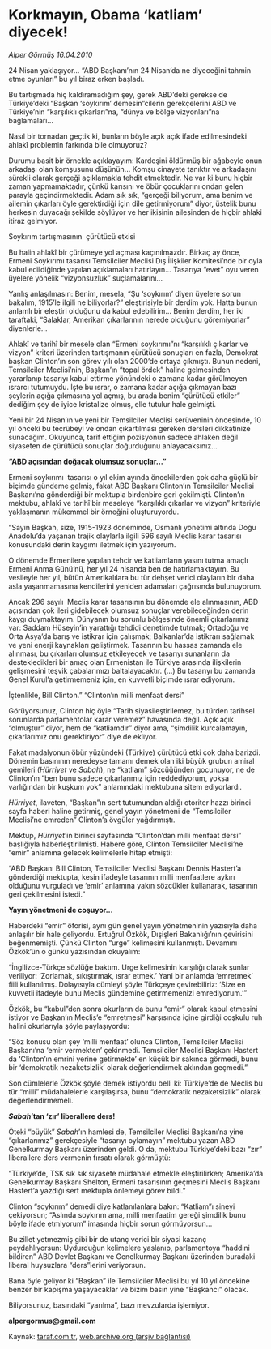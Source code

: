 # Korkmayın, Obama ‘katliam’ diyecek!

*Alper Görmüş 16.04.2010*

<div class="yazi"><p>24 Nisan yaklaşıyor... “ABD Başkanı’nın 24 Nisan’da ne diyeceğini tahmin etme oyunları” bu yıl biraz erken başladı. </p>
<p>Bu tartışmada hiç kaldıramadığım şey, gerek ABD’deki gerekse de Türkiye’deki “Başkan ‘soykırım’ demesin”cilerin gerekçelerini ABD ve Türkiye’nin “karşılıklı çıkarları”na, “dünya ve bölge vizyonları”na bağlamaları...</p>
<p>Nasıl bir tornadan geçtik ki, bunların böyle açık açık ifade edilmesindeki ahlakî problemin farkında bile olmuyoruz?</p>
<p>Durumu basit bir örnekle açıklayayım: Kardeşini öldürmüş bir ağabeyle onun arkadaşı olan komşusunu düşünün... Komşu cinayete tanıktır ve arkadaşını sürekli olarak gerçeği açıklamakla tehdit etmektedir. Ne var ki bunu hiçbir zaman yapmamaktadır, çünkü karısını ve öbür çocuklarını ondan gelen parayla geçindirmektedir. Adam sık sık, “gerçeği biliyorum, ama benim ve ailemin çıkarları öyle gerektirdiği için dile getirmiyorum” diyor, üstelik bunu herkesin duyacağı şekilde söylüyor ve her ikisinin ailesinden de hiçbir ahlaki itiraz gelmiyor.</p>
Soykırım tartışmasının  çürütücü etkisi
<p>Bu halin ahlakî bir çürümeye yol açması kaçınılmazdır. Birkaç ay önce, Ermeni Soykırımı tasarısı Temsilciler Meclisi Dış İlişkiler Komitesi’nde bir oyla kabul edildiğinde yapılan açıklamaları hatırlayın... Tasarıya “evet” oyu veren üyelere yönelik “vizyonsuzluk” suçlamalarını...</p>
<p>Yanlış anlaşılmasın: Benim, mesela, “Şu ‘soykırım’ diyen üyelere sorun bakalım, 1915’le ilgili ne biliyorlar?” eleştirisiyle bir derdim yok. Hatta bunun anlamlı bir eleştiri olduğunu da kabul edebilirim... Benim derdim, her iki taraftaki, “Salaklar, Amerikan çıkarlarının nerede olduğunu göremiyorlar” diyenlerle...</p>
<p>Ahlakî ve tarihî bir mesele olan “Ermeni soykırımı”nı “karşılıklı çıkarlar ve vizyon” kriteri üzerinden tartışmanın çürütücü sonuçları en fazla, Demokrat başkan Clinton’ın son görev yılı olan 2000’de ortaya çıkmıştı. Bunun nedeni, Temsilciler Meclisi’nin, Başkan’ın “topal ördek” haline gelmesinden yararlanıp tasarıyı kabul ettirme yönündeki o zamana kadar görülmeyen ısrarcı tutumuydu. İşte bu ısrar, o zamana kadar açığa çıkmayan bazı şeylerin açığa çıkmasına yol açmış, bu arada benim “çürütücü etkiler” dediğim şey de iyice kristalize olmuş, elle tutulur hale gelmişti. </p>
<p>Yeni bir 24 Nisan’ın ve yeni bir Temsilciler Meclisi serüveninin öncesinde, 10 yıl önceki bu tecrübeyi ve ondan çıkartılması gereken dersleri dikkatinize sunacağım. Okuyunca, tarif ettiğim pozisyonun sadece ahlaken değil siyaseten de çürütücü sonuçlar doğurduğunu anlayacaksınız...</p>
<p><b>“</b><b>ABD açısından doğacak olumsuz sonuçlar...”</b></p>
<p>Ermeni soykırımı  tasarısı o yıl ekim ayında öncekilerden çok daha güçlü bir biçimde gündeme gelmiş, fakat ABD Başkanı Clinton’ın Temsilciler Meclisi Başkanı’na gönderdiği bir mektupla birdenbire geri çekilmişti. Clinton’ın mektubu, ahlakî ve tarihî bir meseleye “karşılıklı çıkarlar ve vizyon” kriteriyle yaklaşmanın mükemmel bir örneğini oluşturuyordu. </p>
<p>“Sayın Başkan, size, 1915-1923 döneminde, Osmanlı yönetimi altında Doğu Anadolu’da yaşanan trajik olaylarla ilgili 596 sayılı Meclis karar tasarısı konusundaki derin kaygımı iletmek için yazıyorum.</p>
<p>O dönemde Ermenilere yapılan tehcir ve katliamların yasını tutma amaçlı Ermeni Anma Günü’nü, her yıl 24 nisanda ben de hatırlamaktayım. Bu vesileyle her yıl, bütün Amerikalılara bu tür dehşet verici olayların bir daha asla yaşanmamasına kendilerini yeniden adamaları çağrısında bulunuyorum.</p>
<p>Ancak 296 sayılı  Meclis karar tasarısının bu dönemde ele alınmasının, ABD açısından çok ileri gidebilecek olumsuz sonuçlar verebileceğinden derin kaygı duymaktayım. Dünyanın bu sorunlu bölgesinde önemli çıkarlarımız var: Saddam Hüseyin’in yarattığı tehdidi denetimde tutmak; Ortadoğu ve Orta Asya’da barış ve istikrar için çalışmak; Balkanlar’da istikrarı sağlamak ve yeni enerji kaynakları geliştirmek. Tasarının bu hassas zamanda ele alınması, bu çıkarları olumsuz etkileyecek ve tasarıyı sunanların da destekledikleri bir amaç olan Ermenistan ile Türkiye arasında ilişkilerin gelişmesini teşvik çabalarımızı baltalayacaktır. (...) Bu tasarıyı bu zamanda Genel Kurul’a getirmemeniz için, en kuvvetli biçimde ısrar ediyorum.</p>
İçtenlikle, Bill Clinton.”
“Clinton’ın milli menfaat dersi” 
<p>Görüyorsunuz, Clinton hiç öyle “Tarih siyasileştirilemez, bu türden tarihsel sorunlarda parlamentolar karar veremez” havasında değil. Açık açık “olmuştur” diyor, hem de “katliamdır” diyor ama, “şimdilik kurcalamayın, çıkarlarımız onu gerektiriyor” diye de ekliyor.</p>
<p>Fakat madalyonun öbür yüzündeki (Türkiye) çürütücü etki çok daha barizdi. Dönemin basınının neredeyse tamamı demek olan iki büyük grubun amiral gemileri (<i>Hürriyet</i> ve <i>Sabah</i>), ne “katliam” sözcüğünden gocunuyor, ne de Clinton’ın “ben bunu sadece çıkarlarımız için reddediyorum, yoksa varlığından bir kuşkum yok” anlamındaki mektubuna sitem ediyorlardı. </p>
<p><i>Hürriyet</i>, ilaveten, “Başkan”ın sert tutumundan aldığı otoriter hazzı birinci sayfa haberi haline getirmiş, genel yayın yönetmeni de “Temsilciler Meclisi’ne emreden” Clinton’a övgüler yağdırmıştı.</p>
<p>Mektup, <i>Hürriyet</i>’in birinci sayfasında “Clinton’dan milli menfaat dersi” başlığıyla haberleştirilmişti. Habere göre, Clinton Temsilciler Meclisi’ne “emir” anlamına gelecek kelimelerle hitap etmişti:</p>
<p>“ABD Başkanı Bill Clinton, Temsilciler Meclisi Başkanı Dennis Hastert’a gönderdiği mektupta, kesin ifadeyle tasarının milli menfaatlere aykırı olduğunu vurguladı ve ‘emir’ anlamına yakın sözcükler kullanarak, tasarının geri çekilmesini istedi.”</p>
<p><b>Yayın yönetmeni de coşuyor...</b></p>
<p>Haberdeki “emir” öforisi, aynı gün genel yayın yönetmeninin yazısıyla daha anlaşılır bir hale geliyordu. Ertuğrul Özkök, Dışişleri Bakanlığı’nın çevirisini beğenmemişti. Çünkü Clinton “urge” kelimesini kullanmıştı. Devamını Özkök’ün o günkü yazısından okuyalım:</p>
<p>“İngilizce-Türkçe sözlüğe baktım. Urge kelimesinin karşılığı olarak şunlar veriliyor: ‘Zorlamak, sıkıştırmak, ısrar etmek.’ Yani bir anlamda ‘emretmek’ fiili kullanılmış. Dolayısıyla cümleyi şöyle Türkçeye çevirebiliriz: ‘Size en kuvvetli ifadeyle bunu Meclis gündemine getirmemenizi emrediyorum.’”</p>
<p>Özkök, bu “kabul”den sonra okurların da bunu “emir” olarak kabul etmesini istiyor ve Başkan’ın Meclis’e “emretmesi” karşısında içine girdiği coşkulu ruh halini okurlarıyla şöyle paylaşıyordu:</p>
<p>“Söz konusu olan şey ‘milli menfaat’ olunca Clinton, Temsilciler Meclisi Başkanı’na ‘emir vermekten’ çekinmedi. Temsilciler Meclisi Başkanı Hastert da ‘Clinton’ın emrini yerine getirmekte’ en küçük bir sakınca görmedi, bunu bir ‘demokratik nezaketsizlik’ olarak değerlendirmek aklından geçmedi.” </p>
<p>Son cümlelerle Özkök şöyle demek istiyordu belli ki: Türkiye’de de Meclis bu tür “milli” müdahalelerle karşılaşırsa, bunu “demokratik nezaketsizlik” olarak değerlendirmemeli.</p>
<p><b><i>Sabah</i></b><b>’tan ‘zır’ liberallere ders! </b></p>
<p>Öteki “büyük” <i>Sabah</i>’ın hamlesi de, Temsilciler Meclisi Başkanı’na yine “çıkarlarımız” gerekçesiyle “tasarıyı oylamayın” mektubu yazan ABD Genelkurmay Başkanı üzerinden geldi. O da, mektubu Türkiye’deki bazı “zır” liberallere ders vermenin fırsatı olarak görmüştü: </p>
<p>“Türkiye’de, TSK sık sık siyasete müdahale etmekle eleştirilirken; Amerika’da Genelkurmay Başkanı Shelton, Ermeni tasarısının geçmesini Meclis Başkanı Hastert’a yazdığı sert mektupla önlemeyi görev bildi.” </p>
<p>Clinton “soykırım” demedi diye katlanılanlara bakın: “Katliam”ı sineyi çekiyorsun; “Aslında soykırım ama, milli menfaatim gereği şimdilik bunu böyle ifade etmiyorum” imasında hiçbir sorun görmüyorsun... </p>
<p>Bu zillet yetmezmiş gibi bir de utanç verici bir siyasi kazanç  peydahlıyorsun: Uydurduğun kelimelere yaslanıp, parlamentoya “haddini bildiren” ABD Devlet Başkanı ve Genelkurmay Başkanı üzerinden buradaki liberal huysuzlara “ders”lerini veriyorsun. </p>
<p>Bana öyle geliyor ki “Başkan” ile Temsilciler Meclisi bu yıl 10 yıl öncekine benzer bir kapışma yaşayacaklar ve bizim basın yine “Başkancı” olacak. </p>
<p>Biliyorsunuz, basındaki “yarılma”, bazı mevzularda işlemiyor.</p>
<p><b>alpergormus@gmail.com</b></p></div>

Kaynak: [taraf.com.tr](http://www.taraf.com.tr:80/makale/10903.htm), [web.archive.org (arşiv bağlantısı)](http://web.archive.org/web/20100419141931/http://www.taraf.com.tr:80/makale/10903.htm)
